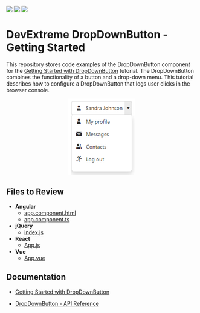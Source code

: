 <!-- default badges list -->
![](https://img.shields.io/endpoint?url=https://codecentral.devexpress.com/api/v1/VersionRange/309685103/20.2.3%2B)
[![](https://img.shields.io/badge/Open_in_DevExpress_Support_Center-FF7200?style=flat-square&logo=DevExpress&logoColor=white)](https://supportcenter.devexpress.com/ticket/details/T945799)
[![](https://img.shields.io/badge/📖_How_to_use_DevExpress_Examples-e9f6fc?style=flat-square)](https://docs.devexpress.com/GeneralInformation/403183)
<!-- default badges end -->
# DevExtreme DropDownButton - Getting Started 

This repository stores code examples of the DropDownButton component for the [Getting Started with DropDownButton](https://js.devexpress.com/Documentation/Guide/UI_Components/DropDownButton/Getting_Started_with_DropDownButton/) tutorial. The DropDownButton combines the functionality of a button and a drop-down menu. This tutorial describes how to configure a DropDownButton that logs user clicks in the browser console.

<div align="center"><img src="./dropdownbutton.png" /></div>

## Files to Review

- **Angular**
    - [app.component.html](angular/src/app/app.component.html)
    - [app.component.ts](angular/src/app/app.component.ts)
- **jQuery**
    - [index.js](jquery/src/index.js)
- **React**
    - [App.js](react/src/App.js)
- **Vue**
    - [App.vue](vue/src/App.vue)

## Documentation

- [Getting Started with DropDownButton](https://js.devexpress.com/Documentation/Guide/UI_Components/DropDownButton/Getting_Started_with_DropDownButton/)

- [DropDownButton - API Reference](https://js.devexpress.com/Documentation/ApiReference/UI_Components/dxDropDownButton/)